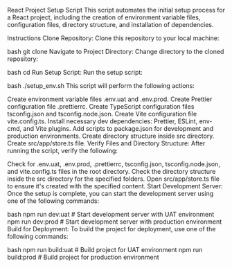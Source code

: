 React Project Setup Script
This script automates the initial setup process for a React project, including the creation of environment variable files, configuration files, directory structure, and installation of dependencies.

Instructions
Clone Repository:
Clone this repository to your local machine:

bash
git clone <repository-url>
Navigate to Project Directory:
Change directory to the cloned repository:

bash
cd <repository-directory>
Run Setup Script:
Run the setup script:

bash
./setup_env.sh
This script will perform the following actions:

Create environment variable files .env.uat and .env.prod.
Create Prettier configuration file .prettierrc.
Create TypeScript configuration files tsconfig.json and tsconfig.node.json.
Create Vite configuration file vite.config.ts.
Install necessary dev dependencies: Prettier, ESLint, env-cmd, and Vite plugins.
Add scripts to package.json for development and production environments.
Create directory structure inside src directory.
Create src/app/store.ts file.
Verify Files and Directory Structure:
After running the script, verify the following:

Check for .env.uat, .env.prod, .prettierrc, tsconfig.json, tsconfig.node.json, and vite.config.ts files in the root directory.
Check the directory structure inside the src directory for the specified folders.
Open src/app/store.ts file to ensure it's created with the specified content.
Start Development Server:
Once the setup is complete, you can start the development server using one of the following commands:

bash
npm run dev:uat   # Start development server with UAT environment
npm run dev:prod  # Start development server with production environment
Build for Deployment:
To build the project for deployment, use one of the following commands:

bash
npm run build:uat   # Build project for UAT environment
npm run build:prod  # Build project for production environment

